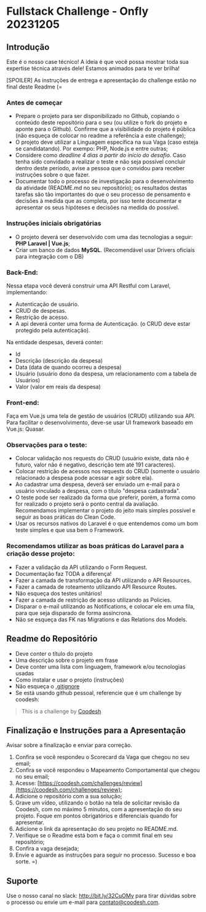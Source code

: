 # Fullstack Challenge - Onfly 20231205

## Introdução

Este é o nosso case técnico! A ideia é que você possa mostrar toda sua expertise técnica através dele!
Estamos animados para te ver brilha!

[SPOILER] As instruções de entrega e apresentação do challenge estão no final deste Readme (=

### Antes de começar

- Prepare o projeto para ser disponibilizado no Github, copiando o conteúdo deste repositório para o seu (ou utilize o fork do projeto e aponte para o Github). Confirme que a visibilidade do projeto é pública (não esqueça de colocar no readme a referência a este challenge);
- O projeto deve utilizar a Linguagem específica na sua Vaga (caso esteja se candidatando). Por exempo: PHP, Node.js e entre outras;
- Considere como *deadline 4 dias a partir do início do desafio*. Caso tenha sido convidado a realizar o teste e não seja possível concluir dentro deste período, avise a pessoa que o convidou para receber instruções sobre o que fazer.
- Documentar todo o processo de investigação para o desenvolvimento da atividade (README.md no seu repositório); os resultados destas tarefas são tão importantes do que o seu processo de pensamento e decisões à medida que as completa, por isso tente documentar e apresentar os seus hipóteses e decisões na medida do possível.

### Instruções iniciais obrigatórias

- O projeto deverá ser desenvolvido com uma das tecnologias a seguir: **PHP Laravel | Vue.js**;
- Criar um banco de dados **MySQL**. (Recomendável usar Drivers oficiais para integração com o DB)

### Back-End:

Nessa etapa você deverá construir uma API Restful com Laravel, implementando:
- Autenticação de usuário.
- CRUD de despesas.
- Restrição de acesso.
- A api deverá conter uma forma de Autenticação. (o CRUD deve estar protegido pela
autenticação).

Na entidade despesas, deverá conter:
- Id
- Descrição (descrição da despesa)
- Data (data de quando ocorreu a despesa)
- Usuário (usuário dono da despesa, um relacionamento com a tabela de Usuários)
- Valor (valor em reais da despesa)

### Front-end:

Faça em Vue.js uma tela de gestão de usuários (CRUD) utilizando sua API. Para facilitar o desenvolvimento, deve-se usar UI framework baseado em Vue.js: Quasar.


### Observações para o teste:
- Colocar validação nos requests do CRUD (usuário existe, data não é futuro, valor não é negativo, descrição tem até 191 caracteres).
- Colocar restrição de acessos nos requests do CRUD (somente o usuário relacionado a despesa pode acessar e agir sobre ela).
- Ao cadastrar uma despesa, deverá ser enviado um e-mail para o usuário vinculado a despesa, com o título "despesa cadastrada".
- O teste pode ser realizado da forma que preferir, porém, a forma como for realizado o projeto será o ponto central da avaliação. Recomendamos implementar o projeto do jeito mais simples possível e seguir as boas práticas do Clean Code.
- Usar os recursos nativos do Laravel é o que entendemos como um bom teste simples e que usa bem o Framework.

### Recomendamos utilizar as boas práticas do Laravel para a criação desse projeto:
- Fazer a validação da API utilizando o Form Request.
- Documentação faz TODA a diferença!
- Fazer a camada de transformação da API utilizando o API Resources.
- Fazer a camada de roteamento utilizando API Resource Routes.
- Não esqueça dos testes unitários!
- Fazer a camada de restrição de acesso utilizando as Policies.
- Disparar o e-mail utilizando as Notifications, e colocar ele em uma fila, para que seja
disparado de forma assíncrona.
- Não se esqueça das FK nas Migrations e das Relations dos Models.



## Readme do Repositório

- Deve conter o título do projeto
- Uma descrição sobre o projeto em frase
- Deve conter uma lista com linguagem, framework e/ou tecnologias usadas
- Como instalar e usar o projeto (instruções)
- Não esqueça o [.gitignore](https://www.toptal.com/developers/gitignore)
- Se está usando github pessoal, referencie que é um challenge by coodesh:

>  This is a challenge by [Coodesh](https://coodesh.com/)

## Finalização e Instruções para a Apresentação

Avisar sobre a finalização e enviar para correção.

1. Confira se você respondeu o Scorecard da Vaga que chegou no seu email;
2. Confira se você respondeu o Mapeamento Comportamental que chegou no seu email;
3. Acesse: [https://coodesh.com/challenges/review](https://coodesh.com/challenges/review);
4. Adicione o repositório com a sua solução;
5. Grave um vídeo, utilizando o botão na tela de solicitar revisão da Coodesh, com no máximo 5 minutos, com a apresentação do seu projeto. Foque em pontos obrigatórios e diferenciais quando for apresentar.
6. Adicione o link da apresentação do seu projeto no README.md.
7. Verifique se o Readme está bom e faça o commit final em seu repositório;
8. Confira a vaga desejada;
9. Envie e aguarde as instruções para seguir no processo. Sucesso e boa sorte. =)

## Suporte

Use o nosso canal no slack: http://bit.ly/32CuOMy para tirar dúvidas sobre o processo ou envie um e-mail para contato@coodesh.com.


